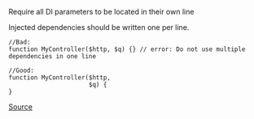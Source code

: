 Require all DI parameters to be located in their own line

Injected dependencies should be written one per line.

```
//Bad:
function MyController($http, $q) {} // error: Do not use multiple dependencies in one line

//Good:
function MyController($http,
                      $q) {
}
```

[Source](https://github.com/EmmanuelDemey/eslint-plugin-angular/blob/HEAD/docs/rules/one-dependency-per-line.md)
